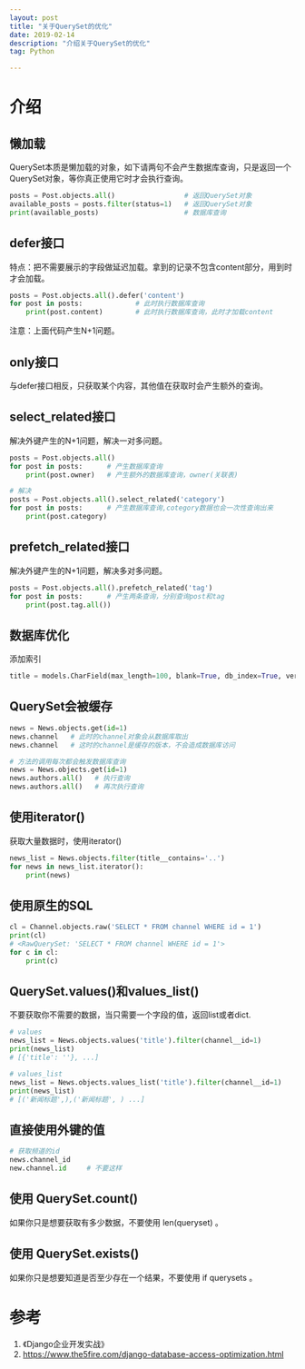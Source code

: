 ```yaml
---
layout: post
title: "关于QuerySet的优化"
date: 2019-02-14
description: "介绍关于QuerySet的优化"
tag: Python

---
```



# 介绍

## 懒加载
QuerySet本质是懒加载的对象，如下请两句不会产生数据库查询，只是返回一个QuerySet对象，等你真正使用它时才会执行查询。
```python
posts = Post.objects.all()                 # 返回QuerySet对象
available_posts = posts.filter(status=1)   # 返回QuerySet对象
print(available_posts)                     # 数据库查询
```


## defer接口
特点：把不需要展示的字段做延迟加载。拿到的记录不包含content部分，用到时才会加载。
```python
posts = Post.objects.all().defer('content')
for post in posts:             # 此时执行数据库查询 
	print(post.content)        # 此时执行数据库查询，此时才加载content
```
注意：上面代码产生N+1问题。


## only接口
与defer接口相反，只获取某个内容，其他值在获取时会产生额外的查询。


## select_related接口
解决外键产生的N+1问题，解决一对多问题。
```python
posts = Post.objects.all()
for post in posts:      # 产生数据库查询
	print(post.owner)   # 产生额外的数据库查询，owner(关联表)

# 解决
posts = Post.objects.all().select_related('category')
for post in posts:      # 产生数据库查询,cotegory数据也会一次性查询出来
	print(post.category)
```


## prefetch_related接口
解决外键产生的N+1问题，解决多对多问题。
```python
posts = Post.objects.all().prefetch_related('tag')
for post in posts:      # 产生两条查询，分别查询post和tag
	print(post.tag.all())
```


## 数据库优化
添加索引
```python
title = models.CharField(max_length=100, blank=True, db_index=True, verbose_name=u'标题')
```

## QuerySet会被缓存
```python
news = News.objects.get(id=1)
news.channel   # 此时的channel对象会从数据库取出
news.channel   # 这时的channel是缓存的版本，不会造成数据库访问

# 方法的调用每次都会触发数据库查询
news = News.objects.get(id=1)
news.authors.all()   # 执行查询
news.authors.all()   # 再次执行查询
```


## 使用iterator()
获取大量数据时，使用iterator()
```python
news_list = News.objects.filter(title__contains='..')
for news in news_list.iterator():
    print(news)
```

## 使用原生的SQL
```python
cl = Channel.objects.raw('SELECT * FROM channel WHERE id = 1')
print(cl)
# <RawQuerySet: 'SELECT * FROM channel WHERE id = 1'>
for c in cl:
    print(c)
```

## QuerySet.values()和values_list()
不要获取你不需要的数据，当只需要一个字段的值，返回list或者dict.
```python
# values
news_list = News.objects.values('title').filter(channel__id=1)
print(news_list)
# [{'title': ''}, ...]

# values_list
news_list = News.objects.values_list('title').filter(channel__id=1)
print(news_list)
# [('新闻标题',),('新闻标题', ) ...]
```


## 直接使用外键的值
```python
# 获取频道的id
news.channel_id
new.channel.id     # 不要这样
```


## 使用 QuerySet.count()
如果你只是想要获取有多少数据，不要使用 len(queryset) 。

## 使用 QuerySet.exists()
如果你只是想要知道是否至少存在一个结果，不要使用 if querysets 。


# 参考
1. 《Django企业开发实战》
2. https://www.the5fire.com/django-database-access-optimization.html
